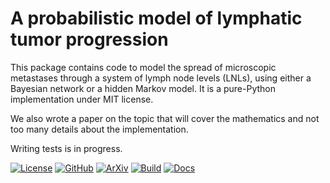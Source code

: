 # A probabilistic model of lymphatic tumor progression

This package contains code to model the spread of microscopic metastases through a system of lymph node levels (LNLs), using either a Bayesian network or a hidden Markov model. It is a pure-Python implementation under MIT license.

We also wrote a paper on the topic that will cover the mathematics and not too many details about the implementation.

Writing tests is in progress.

[![License](https://img.shields.io/badge/license-MIT-blue.svg?style=flat "License")](https://github.com/rmnldwg/lymph/blob/master/LICENSE)
[![GitHub](https://img.shields.io/badge/GitHub-rmnldwg%2Flymph-blue.svg?style=flat "GitHub")](https://github.com/rmnldwg)
[![ArXiv](https://img.shields.io/badge/paper-accepted-green.svg?style=flat "Paper")](https://www.nature.com/articles/s41598-021-91544-1)
[![Build](https://github.com/rmnldwg/lymph/actions/workflows/ci.yml/badge.svg?style=flat)](https://github.com/rmnldwg/lymph/actions)
[![Docs](https://readthedocs.org/projects/lymph-model/badge)](https://lymph-model.readthedocs.io)
